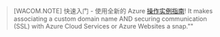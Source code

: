 ﻿
> [WACOM.NOTE]
> 快速入门 - 使用全新的 Azure [操作实例指南](http://support.microsoft.com/kb/2990804)!  It makes associating a custom domain name AND securing communication (SSL) with Azure Cloud Services or Azure Websites a snap."<!--HONumber=41-->" 
